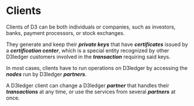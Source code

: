 # Clients

Clients of D3 can be both individuals or companies, such as investors, banks, payment processors, or stock exchanges. 

They generate and keep their **_private keys_** that have **_certificates_** issued by a **_certification center_**, which is a special entity recognized by other D3ledger customers involved in the **_transaction_** requiring said keys. 

In most cases, clients have to run operations on D3ledger by accessing the **_nodes_** run by D3ledger **_partners_**.

A D3ledger client can change a D3ledger **_partner_** that handles their **_transactions_** at any time, or use the services from several **_partners_** at once.
